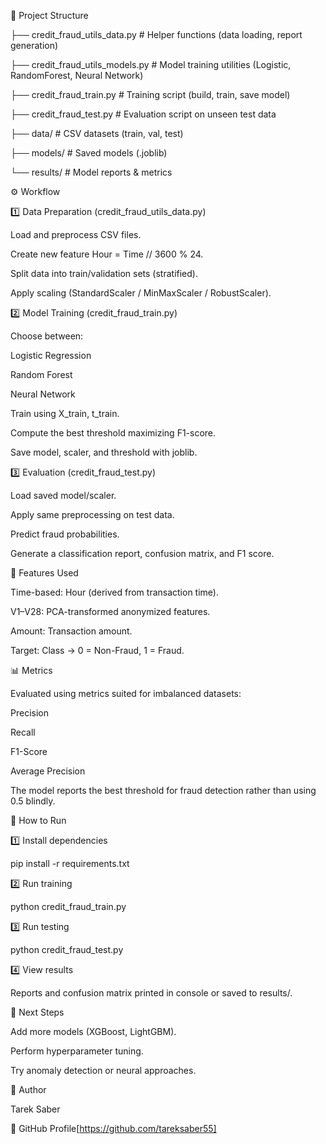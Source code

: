 📂 Project Structure

├── credit_fraud_utils_data.py   # Helper functions (data loading, report generation)

├── credit_fraud_utils_models.py # Model training utilities (Logistic, RandomForest, Neural Network)

├── credit_fraud_train.py        # Training script (build, train, save model)

├── credit_fraud_test.py         # Evaluation script on unseen test data

├── data/                        # CSV datasets (train, val, test)

├── models/                      # Saved models (.joblib)

└── results/                     # Model reports & metrics

⚙️ Workflow

1️⃣ Data Preparation (credit_fraud_utils_data.py)

Load and preprocess CSV files.

Create new feature Hour = Time // 3600 % 24.

Split data into train/validation sets (stratified).

Apply scaling (StandardScaler / MinMaxScaler / RobustScaler).

2️⃣ Model Training (credit_fraud_train.py)

Choose between:

Logistic Regression

Random Forest

Neural Network

Train using X_train, t_train.

Compute the best threshold maximizing F1-score.

Save model, scaler, and threshold with joblib.

3️⃣ Evaluation (credit_fraud_test.py)

Load saved model/scaler.

Apply same preprocessing on test data.

Predict fraud probabilities.

Generate a classification report, confusion matrix, and F1 score.

🧮 Features Used

Time-based: Hour (derived from transaction time).

V1–V28: PCA-transformed anonymized features.

Amount: Transaction amount.

Target: Class → 0 = Non-Fraud, 1 = Fraud.

📊 Metrics

Evaluated using metrics suited for imbalanced datasets:

Precision

Recall

F1-Score

Average Precision

The model reports the best threshold for fraud detection rather than using 0.5 blindly.

🚀 How to Run

1️⃣ Install dependencies

pip install -r requirements.txt


2️⃣ Run training

python credit_fraud_train.py


3️⃣ Run testing

python credit_fraud_test.py


4️⃣ View results

Reports and confusion matrix printed in console or saved to results/.

📌 Next Steps

Add more models (XGBoost, LightGBM).

Perform hyperparameter tuning.

Try anomaly detection or neural approaches.

👤 Author

Tarek Saber

📎 GitHub Profile[https://github.com/tareksaber55]


